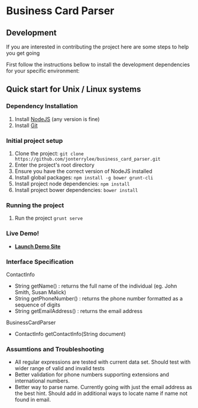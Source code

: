 Business Card Parser
====================


## Development

If you are interested in contributing the project here are some steps to help you get going

First follow the instructions bellow to install the development dependencies for your specific environment:

## Quick start for Unix / Linux systems

### Dependency Installation
1. Install [NodeJS](https://nodejs.org/en/download/) (any version is fine)
3. Install [Git](https://git-scm.com/downloads)

### Initial project setup
1. Clone the project: `git clone https://github.com/jonterrylee/business_card_parser.git`
2. Enter the project's root directory
3. Ensure you have the correct version of NodeJS installed
4. Install global packages: `npm install -g bower grunt-cli`
5. Install project node dependencies: `npm install`
6. Install project bower dependencies: `bower install`

### Running the project
1. Run the project `grunt serve`

### Live Demo!
- **[Launch Demo Site](https://jonterrylee.000webhostapp.com/#!/)**


### Interface Specification

ContactInfo
- String getName() : returns the full name of the individual (eg. John Smith, Susan Malick)
- String getPhoneNumber() : returns the phone number formatted as a sequence of digits
- String getEmailAddress() : returns the email address

BusinessCardParser
- ContactInfo getContactInfo(String document)


### Assumtions and Troubleshooting

  - All regular expressions are tested with current data set.  Should test with wider range of valid and invalid tests
  - Better validation for phone numbers supporting extensions and international numbers.
  - Better way to parse name.  Currently going with just the email address as the best hint.  Should add in additional ways to locate name if name not found in email.
  